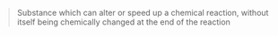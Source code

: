 > Substance which can alter or speed up a chemical reaction, without itself being chemically changed at the end of the reaction